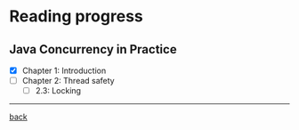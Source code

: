 # Reading progress

## Java Concurrency in Practice
- [x] Chapter 1: Introduction
- [ ] Chapter 2: Thread safety
    - [ ] 2.3: Locking

---
[back](./../README.md)
